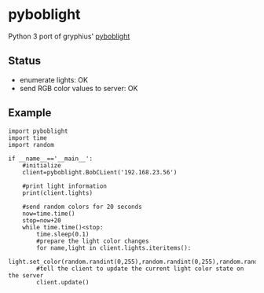 pyboblight
==========


Python 3 port of gryphius' [pyboblight](https://github.com/gryphius/pyboblight)


Status
------

 * enumerate lights: OK
 * send RGB color values to server: OK 


Example
-------

    import pyboblight
    import time
    import random
    
    if __name__=='__main__':
        #initialize
        client=pyboblight.BobCLient('192.168.23.56')
        
        #print light information
        print(client.lights)
        
        #send random colors for 20 seconds
        now=time.time()
        stop=now+20
        while time.time()<stop:
            time.sleep(0.1)
            #prepare the light color changes
            for name,light in client.lights.iteritems():
                light.set_color(random.randint(0,255),random.randint(0,255),random.randint(0,255))
            #tell the client to update the current light color state on the server
            client.update()
